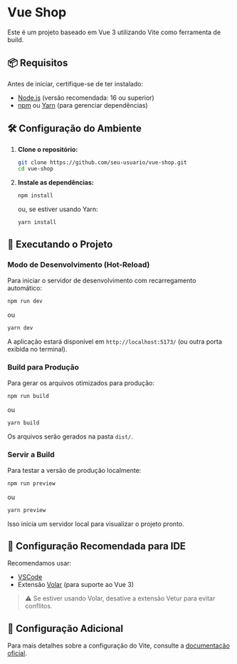 # Vue Shop

Este é um projeto baseado em Vue 3 utilizando Vite como ferramenta de build.  

## 📦 Requisitos  

Antes de iniciar, certifique-se de ter instalado:  
- [Node.js](https://nodejs.org/) (versão recomendada: 16 ou superior)  
- [npm](https://www.npmjs.com/) ou [Yarn](https://yarnpkg.com/) (para gerenciar dependências)  

## 🛠️ Configuração do Ambiente  

1. **Clone o repositório:**  
   ```sh
   git clone https://github.com/seu-usuario/vue-shop.git
   cd vue-shop
   ```

2. **Instale as dependências:**  
   ```sh
   npm install
   ```
   ou, se estiver usando Yarn:  
   ```sh
   yarn install
   ```

## 🚀 Executando o Projeto  

### Modo de Desenvolvimento (Hot-Reload)  
Para iniciar o servidor de desenvolvimento com recarregamento automático:  
```sh
npm run dev
```
ou  
```sh
yarn dev
```
A aplicação estará disponível em `http://localhost:5173/` (ou outra porta exibida no terminal).  

### Build para Produção  
Para gerar os arquivos otimizados para produção:  
```sh
npm run build
```
ou  
```sh
yarn build
```
Os arquivos serão gerados na pasta `dist/`.  

### Servir a Build  
Para testar a versão de produção localmente:  
```sh
npm run preview
```
ou  
```sh
yarn preview
```
Isso inicia um servidor local para visualizar o projeto pronto.  

## 🔧 Configuração Recomendada para IDE  

Recomendamos usar:  
- [VSCode](https://code.visualstudio.com/)  
- Extensão [Volar](https://marketplace.visualstudio.com/items?itemName=Vue.volar) (para suporte ao Vue 3)  
> ⚠️ Se estiver usando Volar, desative a extensão Vetur para evitar conflitos.  

## 📄 Configuração Adicional  

Para mais detalhes sobre a configuração do Vite, consulte a [documentação oficial](https://vitejs.dev/config/).  


